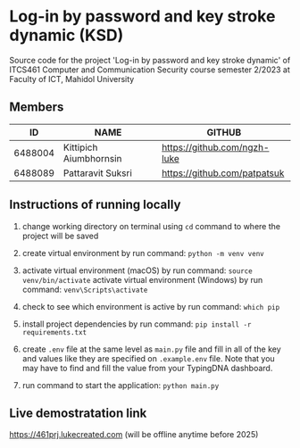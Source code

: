 # Log-in by password and key stroke dynamic (KSD)

Source code for the project 'Log-in by password and key stroke dynamic' of ITCS461 Computer and Communication Security course semester 2/2023 at Faculty of ICT, Mahidol University

## Members

| ID | NAME | GITHUB |
|----|------|--------|
| 6488004 | Kittipich Aiumbhornsin | <https://github.com/ngzh-luke> |
| 6488089 | Pattaravit Suksri | <https://github.com/patpatsuk> |

## Instructions of running locally

1. change working directory on terminal using `cd` command to where the project will be saved

2. create virtual environment by run command:
`python -m venv venv`

3. activate virtual environment (macOS) by run command:
`source venv/bin/activate`
activate virtual environment (Windows) by run command: `venv\Scripts\activate`

4. check to see which environment is active by run command: `which pip`

5. install project dependencies by run command:
`pip install -r requirements.txt`

6. create `.env` file at the same level as `main.py` file and fill in all of the key and values like they are specified on `.example.env` file. Note that you may have to find and fill the value from your TypingDNA dashboard.

7. run command to start the application:
`python main.py`

## Live demostratation link

<https://461prj.lukecreated.com> (will be offline anytime before 2025)
